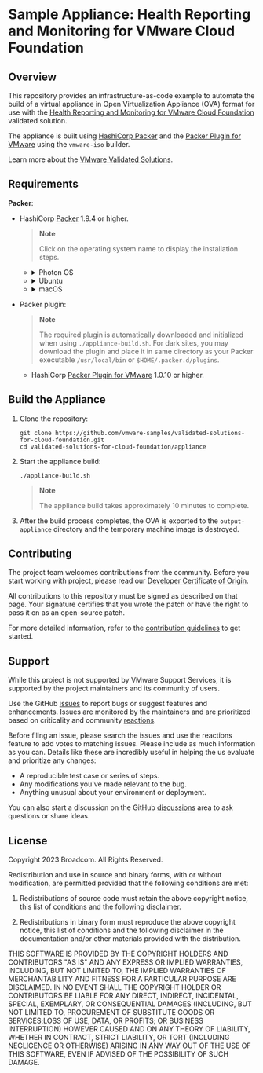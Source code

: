 # Sample Appliance: Health Reporting and Monitoring for VMware Cloud Foundation

## Overview

This repository provides an infrastructure-as-code example to automate the build of a virtual appliance in Open Virtualization Appliance (OVA) format for use with the [Health Reporting and Monitoring for VMware Cloud Foundation][vvs-hrm] validated solution.

The appliance is built using [HashiCorp Packer][packer] and the [Packer Plugin for VMware][packer-plugin-vmware] using the `vmware-iso` builder.

Learn more about the [VMware Validated Solutions][vvs].

## Requirements

**Packer**:

- HashiCorp [Packer][packer] 1.9.4 or higher.

  > **Note**
  >
  > Click on the operating system name to display the installation steps.

  - <details>
      <summary>Photon OS</summary>

    ```shell
    PACKER_VERSION="1.9.4"
    OS_PACKAGES="wget unzip"

    if [[ $(uname -m) == "x86_64" ]]; then
      LINUX_ARCH="amd64"
    elif [[ $(uname -m) == "aarch64" ]]; then
      LINUX_ARCH="arm64"
    fi

    tdnf install ${OS_PACKAGES} -y

    wget -q https://releases.hashicorp.com/packer/${PACKER_VERSION}/packer_${PACKER_VERSION}_linux_${LINUX_ARCH}.zip

    unzip -o -d /usr/local/bin/ packer_${PACKER_VERSION}_linux_${LINUX_ARCH}.zip
    ```

    </details>

  - <details>
      <summary>Ubuntu</summary>

    The packages are signed using a private key controlled by HashiCorp, so you must configure your system to trust that HashiCorp key for package authentication.

    To configure your repository:

    ```shell
    sudo bash -c 'wget -O- https://apt.releases.hashicorp.com/gpg | gpg --dearmor > /usr/share/keyrings/hashicorp-archive-keyring.gpg'
    ```

    Verify the key's fingerprint:

    ```shell
    gpg --no-default-keyring --keyring /usr/share/keyrings/hashicorp-archive-keyring.gpg --fingerprint
    ```

    Add the official HashiCorp repository to your system:

    ```shell
    sudo bash -c 'echo "deb [signed-by=/usr/share/keyrings/hashicorp-archive-keyring.gpg] \
    https://apt.releases.hashicorp.com $(lsb_release -cs) main" > /etc/apt/sources.list.d/hashicorp.list'
    ```

    Install Packer from HashiCorp repository:

    ```shell
    sudo apt update && sudo apt install packer
    ```

    </details>

  - <details>
      <summary>macOS</summary>

    ```shell
    brew tap hashicorp/tap

    brew install hashicorp/tap/packer
    ```

    </details>

- Packer plugin:

  > **Note**
  >
  > The required plugin is automatically downloaded and initialized when using `./appliance-build.sh`. For dark sites, you may download the plugin and place it in same directory as your Packer executable `/usr/local/bin` or `$HOME/.packer.d/plugins`.

  - HashiCorp [Packer Plugin for VMware][packer-plugin-vmware] 1.0.10 or higher.

## Build the Appliance

1. Clone the repository:

   ```console
   git clone https://github.com/vmware-samples/validated-solutions-for-cloud-foundation.git
   cd validated-solutions-for-cloud-foundation/appliance
   ```

2. Start the appliance build:

   ```console
   ./appliance-build.sh
   ```

   > **Note**
   >
   > The appliance build takes approximately 10 minutes to complete.

3. After the build process completes, the OVA is exported to the `output-appliance` directory and the temporary machine image is destroyed.

## Contributing

The project team welcomes contributions from the community. Before you start working with project, please read our
[Developer Certificate of Origin][vmware-cla-dco].

All contributions to this repository must be signed as described on that page. Your signature certifies that you wrote
the patch or have the right to pass it on as an open-source patch.

For more detailed information, refer to the [contribution guidelines][contributing] to get started.

## Support

While this project is not supported by VMware Support Services, it is supported by the project maintainers and its community of users.

Use the GitHub [issues][gh-issues] to report bugs or suggest features and enhancements. Issues are monitored by the maintainers and are prioritized based on criticality and community [reactions][gh-reactions].

Before filing an issue, please search the issues and use the reactions feature to add votes to matching issues. Please include as much information as you can. Details like these are incredibly useful in helping the us evaluate and prioritize any changes:

- A reproducible test case or series of steps.
- Any modifications you've made relevant to the bug.
- Anything unusual about your environment or deployment.

You can also start a discussion on the GitHub [discussions][gh-discussions] area to ask questions or share ideas.

## License

Copyright 2023 Broadcom. All Rights Reserved.

Redistribution and use in source and binary forms, with or without modification, are permitted provided that the
following conditions are met:

1. Redistributions of source code must retain the above copyright notice, this list of conditions and the following
disclaimer.

1. Redistributions in binary form must reproduce the above copyright notice, this list of conditions and the following
disclaimer in the documentation and/or other materials provided with the distribution.

THIS SOFTWARE IS PROVIDED BY THE COPYRIGHT HOLDERS AND CONTRIBUTORS "AS IS" AND ANY EXPRESS OR IMPLIED WARRANTIES,
INCLUDING, BUT NOT LIMITED TO, THE IMPLIED WARRANTIES OF MERCHANTABILITY AND FITNESS FOR A PARTICULAR PURPOSE ARE
DISCLAIMED. IN NO EVENT SHALL THE COPYRIGHT HOLDER OR CONTRIBUTORS BE LIABLE FOR ANY DIRECT, INDIRECT, INCIDENTAL,
SPECIAL, EXEMPLARY, OR CONSEQUENTIAL DAMAGES (INCLUDING, BUT NOT LIMITED TO, PROCUREMENT OF SUBSTITUTE GOODS OR
SERVICES;LOSS OF USE, DATA, OR PROFITS; OR BUSINESS INTERRUPTION) HOWEVER CAUSED AND ON ANY THEORY OF LIABILITY,
WHETHER IN CONTRACT, STRICT LIABILITY, OR TORT (INCLUDING NEGLIGENCE OR OTHERWISE) ARISING IN ANY WAY OUT OF THE
USE OF THIS SOFTWARE, EVEN IF ADVISED OF THE POSSIBILITY OF SUCH DAMAGE.

[//]: Links

[contributing]: ../CONTRIBUTING.md
[gh-discussions]: https://github.com/vmware-samples/validated-solutions-for-cloud-foundation/discussions
[gh-issues]: https://github.com/vmware-samples/validated-solutions-for-cloud-foundation/issues
[gh-reactions]: https://blog.github.com/2016-03-10-add-reactions-to-pull-requests-issues-and-comments/
[packer]: https://packer.io
[packer-plugin-vmware]: https://developer.hashicorp.com/packer/integrations/hashicorp/vmware
[vmware-cla-dco]: https://cla.vmware.com/dco
[vvs]: https://vmware.com/go/vvs
[vvs-hrm]: https://core.vmware.com/health-reporting-and-monitoring-vmware-cloud-foundation

